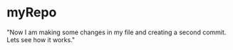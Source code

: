# myRepo
"Now I am making some changes in my file and creating a second commit. Lets see how it works."
